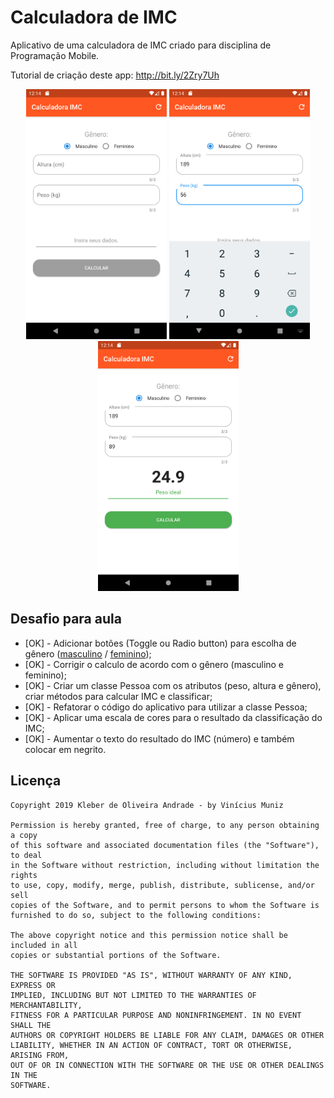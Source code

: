 # Calculadora de IMC

Aplicativo de uma calculadora de IMC criado para disciplina de Programação Mobile.

Tutorial de criação deste app: http://bit.ly/2Zry7Uh

<p align="center">
    <img src="https://github.com/kleberandrade/calculadora-imc-aulas-flutter/blob/master/images/screenshot_1.png" height="400"/>
    <img src="https://github.com/kleberandrade/calculadora-imc-aulas-flutter/blob/master/images/screenshot_2.png" height="400"/>
    <img src="https://github.com/kleberandrade/calculadora-imc-aulas-flutter/blob/master/images/screenshot_3.png" height="400"/>
</p>

## Desafio para aula

*   [OK] - Adicionar botões (Toggle ou Radio button) para escolha de gênero ([masculino](https://indicedemassacorporal.com/movel/calculo-imc-masculino.html) / [feminino](https://indicedemassacorporal.com/movel/calculo-imc-feminino.html));
*   [OK] - Corrigir o calculo de acordo com o gênero (masculino e feminino);
*   [OK] - Criar um classe Pessoa com os atributos (peso, altura e gênero), criar métodos para calcular IMC e classificar;
*   [OK] - Refatorar o código do aplicativo para utilizar a classe Pessoa;
*   [OK] - Aplicar uma escala de cores para o resultado da classificação do IMC;
*   [OK] - Aumentar o texto do resultado do IMC (número) e também colocar em negrito.
## Licença

    Copyright 2019 Kleber de Oliveira Andrade - by Vinícius Muniz
    
    Permission is hereby granted, free of charge, to any person obtaining a copy
    of this software and associated documentation files (the "Software"), to deal
    in the Software without restriction, including without limitation the rights
    to use, copy, modify, merge, publish, distribute, sublicense, and/or sell
    copies of the Software, and to permit persons to whom the Software is
    furnished to do so, subject to the following conditions:
    
    The above copyright notice and this permission notice shall be included in all
    copies or substantial portions of the Software.
    
    THE SOFTWARE IS PROVIDED "AS IS", WITHOUT WARRANTY OF ANY KIND, EXPRESS OR
    IMPLIED, INCLUDING BUT NOT LIMITED TO THE WARRANTIES OF MERCHANTABILITY,
    FITNESS FOR A PARTICULAR PURPOSE AND NONINFRINGEMENT. IN NO EVENT SHALL THE
    AUTHORS OR COPYRIGHT HOLDERS BE LIABLE FOR ANY CLAIM, DAMAGES OR OTHER
    LIABILITY, WHETHER IN AN ACTION OF CONTRACT, TORT OR OTHERWISE, ARISING FROM,
    OUT OF OR IN CONNECTION WITH THE SOFTWARE OR THE USE OR OTHER DEALINGS IN THE
    SOFTWARE.
